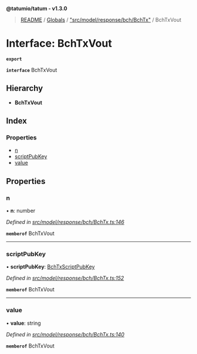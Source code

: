 **@tatumio/tatum - v1.3.0**

> [README](../README.md) / [Globals](../globals.md) / ["src/model/response/bch/BchTx"](../modules/_src_model_response_bch_bchtx_.md) / BchTxVout

# Interface: BchTxVout

**`export`** 

**`interface`** BchTxVout

## Hierarchy

* **BchTxVout**

## Index

### Properties

* [n](_src_model_response_bch_bchtx_.bchtxvout.md#n)
* [scriptPubKey](_src_model_response_bch_bchtx_.bchtxvout.md#scriptpubkey)
* [value](_src_model_response_bch_bchtx_.bchtxvout.md#value)

## Properties

### n

•  **n**: number

*Defined in [src/model/response/bch/BchTx.ts:146](https://github.com/tatumio/tatum-js/blob/31bb1b4/src/model/response/bch/BchTx.ts#L146)*

**`memberof`** BchTxVout

___

### scriptPubKey

•  **scriptPubKey**: [BchTxScriptPubKey](_src_model_response_bch_bchtx_.bchtxscriptpubkey.md)

*Defined in [src/model/response/bch/BchTx.ts:152](https://github.com/tatumio/tatum-js/blob/31bb1b4/src/model/response/bch/BchTx.ts#L152)*

**`memberof`** BchTxVout

___

### value

•  **value**: string

*Defined in [src/model/response/bch/BchTx.ts:140](https://github.com/tatumio/tatum-js/blob/31bb1b4/src/model/response/bch/BchTx.ts#L140)*

**`memberof`** BchTxVout

